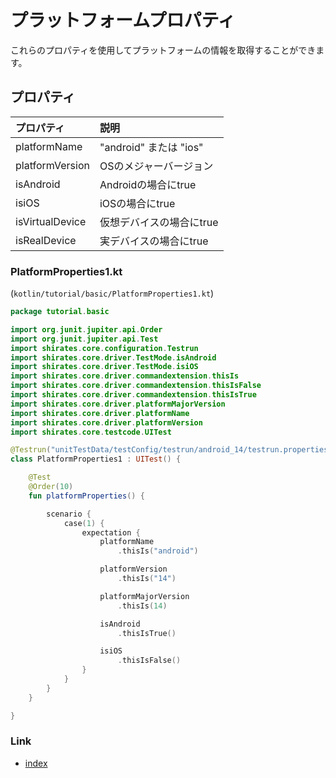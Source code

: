 # プラットフォームプロパティ

これらのプロパティを使用してプラットフォームの情報を取得することができます。

## プロパティ

| プロパティ           | 説明                  |
|:----------------|:--------------------|
| platformName    | "android" または "ios" |
| platformVersion | OSのメジャーバージョン        |
| isAndroid       | Androidの場合にtrue     |
| isiOS           | iOSの場合にtrue         |
| isVirtualDevice | 仮想デバイスの場合にtrue      |
| isRealDevice    | 実デバイスの場合にtrue       |

### PlatformProperties1.kt

(`kotlin/tutorial/basic/PlatformProperties1.kt`)

```kotlin
package tutorial.basic

import org.junit.jupiter.api.Order
import org.junit.jupiter.api.Test
import shirates.core.configuration.Testrun
import shirates.core.driver.TestMode.isAndroid
import shirates.core.driver.TestMode.isiOS
import shirates.core.driver.commandextension.thisIs
import shirates.core.driver.commandextension.thisIsFalse
import shirates.core.driver.commandextension.thisIsTrue
import shirates.core.driver.platformMajorVersion
import shirates.core.driver.platformName
import shirates.core.driver.platformVersion
import shirates.core.testcode.UITest

@Testrun("unitTestData/testConfig/testrun/android_14/testrun.properties")
class PlatformProperties1 : UITest() {

    @Test
    @Order(10)
    fun platformProperties() {

        scenario {
            case(1) {
                expectation {
                    platformName
                        .thisIs("android")

                    platformVersion
                        .thisIs("14")

                    platformMajorVersion
                        .thisIs(14)

                    isAndroid
                        .thisIsTrue()

                    isiOS
                        .thisIsFalse()
                }
            }
        }
    }

}
```

### Link

- [index](../../../index_ja.md)

